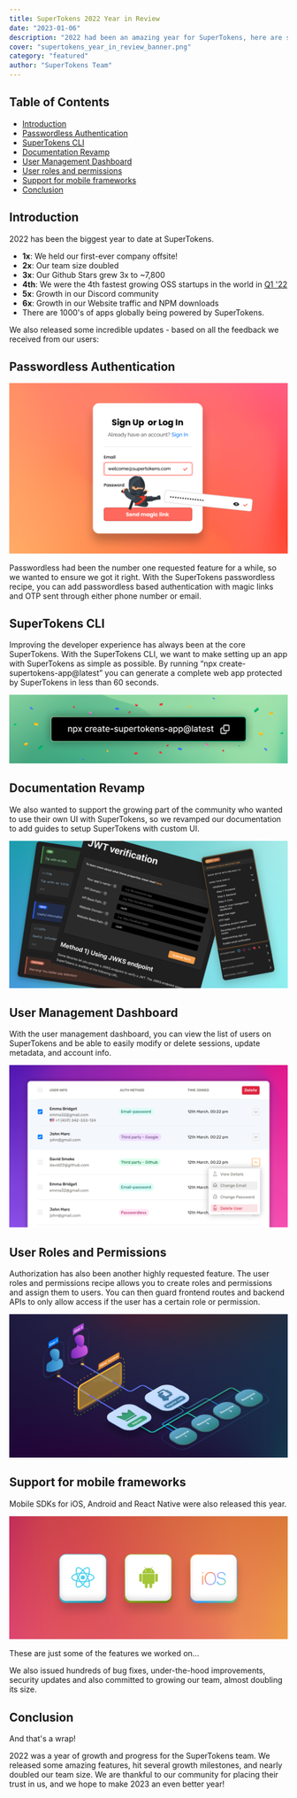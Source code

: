 ```yaml
---
title: SuperTokens 2022 Year in Review
date: "2023-01-06"
description: "2022 had been an amazing year for SuperTokens, here are some of the top highlights"
cover: "supertokens_year_in_review_banner.png"
category: "featured"
author: "SuperTokens Team"
---
```


## Table of Contents

- [Introduction](#introduction)
- [Passwordless Authentication](#passwordless-authentication)
- [SuperTokens CLI](#supertokens-cli)
- [Documentation Revamp](#documentation-revamp)
- [User Management Dashboard](#user-management-dashboard)
- [User roles and permissions](#user-roles-and-permissions)
- [Support for mobile frameworks](#support-for-mobile-frameworks)
- [Conclusion](#conclusion)

## Introduction

2022 has been the biggest year to date at SuperTokens.
- **1x**: We held our first-ever company offsite! 
- **2x**: Our team size doubled 
- **3x**: Our Github Stars grew 3x to ~7,800 
- **4th**: We were the 4th fastest growing OSS startups in the world in [Q1 '22](https://runacap.com/ross-index/q1-2022/) 
- **5x**: Growth in our Discord community 
- **6x**: Growth in our Website traffic and NPM downloads
- There are 1000's of apps globally being powered by SuperTokens.

We also released some incredible updates - based on all the feedback we received from our users:

## Passwordless Authentication

![SuperTokens passwordless login form](./passwordless.png)

Passwordless had been the number one requested feature for a while, so we wanted to ensure we got it right. With the SuperTokens passwordless recipe, you can add passwordless based authentication with magic links and OTP sent through either phone number or email.


## SuperTokens CLI  

Improving the developer experience has always been at the core SuperTokens.
With the SuperTokens CLI, we want to make setting up an app with SuperTokens as simple as possible. By running “npx create-supertokens-app@latest” you can generate a complete web app protected by SuperTokens in less than 60 seconds.

![supertokens cli](./supertokens_cli.png)

## Documentation Revamp

We also wanted to support the growing part of the community who wanted to use their own UI with SuperTokens, so we revamped our documentation to add guides to setup SuperTokens with custom UI.

![SuperTokens new documentation](./documentation_revamp.png)

## User Management Dashboard

With the user management dashboard, you can view the list of users on SuperTokens and be able to easily modify or delete sessions, update metadata, and account info.

![SuperTokens user management dashboard](./user_management_and_roles.png)

## User Roles and Permissions

Authorization has also been another highly requested feature. The user roles and permissions recipe allows you to create roles and permissions and assign them to users. You can then guard frontend routes and backend APIs to only allow access if the user has a certain role or permission.

![SuperTokens user management dashboard](./supertokens_user_roles_and_permissions.png)

## Support for mobile frameworks

Mobile SDKs for iOS, Android and React Native were also released this year.

![SuperTokens mobile sdk support](./mobile_sdk_support.png)


These are just some of the features we worked on...

We also issued hundreds of bug fixes, under-the-hood improvements, security updates and also committed to growing our team, almost doubling its size.


## Conclusion

And that's a wrap!

2022 was a year of growth and progress for the SuperTokens team. We released some amazing features, hit several growth milestones, and nearly doubled our team size. We are thankful to our community for placing their trust in us, and we hope to make 2023 an even better year!
